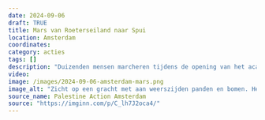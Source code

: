 ```yaml
---
date: 2024-09-06
draft: TRUE
title: Mars van Roeterseiland naar Spui
location: Amsterdam
coordinates: 
category: acties
tags: []
description: "Duizenden mensen marcheren tijdens de opening van het academische jaar van het Roeterseiland naar het Spui, om de Universiteit van Amsterdam te manen de banden met de zionistische bezetting te verbreken. Zij dragen Palestijnse vlaggen, keffiyeh en spandoeken."
video: 
image: /images/2024-09-06-amsterdam-mars.png
image_alt: "Zicht op een gracht met aan weerszijden panden en bomen. Het is een zonnige dag. Op de rechterkade staat voornamelijk bouwmateriaal. Over een brug in de verte en op de linkerkade marcheren duizenden mensen met Palestijnse vlaggen. Eén spandoek roept op (in het Engels): 'UvA, stop de leugens, verbeek alle banden'."
source_name: Palestine Action Amsterdam
source: "https://imginn.com/p/C_lh7J2oca4/"
---
```

